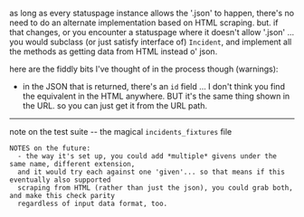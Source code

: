 as long as every statuspage instance allows the '.json' to happen, there's no need to do an alternate implementation based on HTML scraping.
but. if that changes, or you encounter a statuspage where it doesn't allow '.json' ...
you would subclass (or just satisfy interface of) `Incident`, and implement all the methods as getting data from HTML instead o' json.

here are the fiddly bits I've thought of in the process though (warnings):

- in the JSON that is returned, there's an `id` field ... I don't think you find the equivalent in the HTML anywhere. BUT it's the same thing
shown in the URL. so you can just get it from the URL path.


----

note on the test suite -- the magical `incidents_fixtures` file

    NOTES on the future:
      - the way it's set up, you could add *multiple* givens under the same name, different extension,
      and it would try each against one 'given'... so that means if this eventually also supported
      scraping from HTML (rather than just the json), you could grab both, and make this check parity
      regardless of input data format, too.
